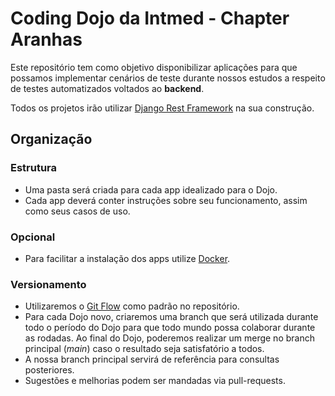 # Coding Dojo da Intmed - Chapter Aranhas

Este repositório tem como objetivo disponibilizar aplicações para que possamos implementar cenários de teste durante nossos estudos a respeito de testes automatizados voltados ao **backend**.

Todos os projetos irão utilizar [Django Rest Framework](https://www.django-rest-framework.org/) na sua construção.

## Organização

### Estrutura
* Uma pasta será criada para cada app idealizado para o Dojo.
* Cada app deverá conter instruções sobre seu funcionamento, assim como seus casos de uso.

### Opcional
*  Para facilitar a instalação dos apps utilize [Docker](https://docs.docker.com/). 

### Versionamento
* Utilizaremos o [Git Flow](https://www.atlassian.com/br/git/tutorials/comparing-workflows/gitflow-workflow) como padrão no repositório.
* Para cada Dojo novo, criaremos uma branch que será utilizada durante todo o período do Dojo para que todo mundo possa colaborar durante as rodadas. Ao final do Dojo, poderemos realizar um merge no branch principal (*main*) caso o resultado seja satisfatório a todos.
* A nossa branch principal servirá de referência para consultas posteriores.
* Sugestões e melhorias podem ser mandadas via pull-requests. 
